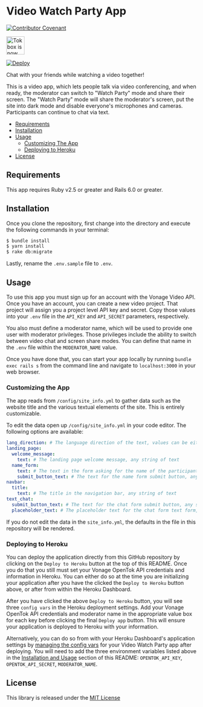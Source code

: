 # Video Watch Party App

[![Contributor Covenant](https://img.shields.io/badge/Contributor%20Covenant-v2.0%20adopted-ff69b4.svg)](CODE_OF_CONDUCT.md)

<img src="https://assets.tokbox.com/img/vonage/Vonage_VideoAPI_black.svg" height="48px" alt="Tokbox is now known as Vonage" />

[![Deploy](https://www.herokucdn.com/deploy/button.svg)](https://heroku.com/deploy)

Chat with your friends while watching a video together!

This is a video app, which lets people talk via video conferencing, and when ready, the moderator can switch to "Watch Party" mode and share their screen. The "Watch Party" mode will share the moderator's screen, put the site into dark mode and disable everyone's microphones and cameras. Participants can continue to chat via text.

* [Requirements](#requirements)
* [Installation](#installation)
* [Usage](#usage)
    * [Customizing The App](#customizing-the-app)
    * [Deploying to Heroku](#deploying-to-heroku)
* [License](#license)

## Requirements

This app requires Ruby v2.5 or greater and Rails 6.0 or greater. 

## Installation

Once you clone the repository, first change into the directory and execute the following commands in your terminal:

```bash
$ bundle install
$ yarn install
$ rake db:migrate
```

Lastly, rename the `.env.sample` file to `.env`.

## Usage

To use this app you must sign up for an account with the Vonage Video API. Once you have an account, you can create a
new video project. That project will assign you a project level API key and secret. Copy those values into your `.env`
file in the `API_KEY` and `API_SECRET` parameters, respectively.

You also must define a moderator name, which will be used to provide one user with moderator privileges. Those
privileges include the ability to switch between video chat and screen share modes. You can define that name in the
`.env` file within the `MODERATOR_NAME` value. 

Once you have done that, you can start your app locally by running `bundle exec rails s` from the command line and
navigate to `localhost:3000` in your web browser.

### Customizing the App

The app reads from `/config/site_info.yml` to gather data such as the website title and the various textual elements of the site. This is entirely customizable. 

To edit the data open up `/config/site_info.yml` in your code editor. The following options are available:

```yaml
lang_direction: # The language direction of the text, values can be either rtl or ltr
landing_page:
  welcome_message:
    text: # The landing page welcome message, any string of text
  name_form:
    text: # The text in the form asking for the name of the participant, any string of text
    submit_button_text: # The text for the name form submit button, any string of text
navbar:
  title:
    text: # The title in the navigation bar, any string of text
text_chat:
  submit_button_text: # The text for the chat form submit button, any string of text
  placeholder_text: # The placeholder text for the chat form text form, any string of text
```

If you do not edit the data in the `site_info.yml`, the defaults in the file in this repository will be rendered.

### Deploying to Heroku

You can deploy the application directly from this GitHub repository by clicking on the `Deploy to Heroku` button at the top of this README. Once you do that you still must set your Vonage OpenTok API credentials and information in Heroku. You can either do so at the time you are initializing your application after you have the clicked the `Deploy to Heroku` button above, or after from within the Heroku Dashboard.

After you have clicked the above `Deploy to Heroku` button, you will see three `config vars` in the Heroku deployment settings. Add your Vonage OpenTok API credentials and moderator name in the appropriate value box for each key before clicking the final `Deploy app` button. This will ensure your application is deployed to Heroku with your information.

Alternatively, you can do so from with your Heroku Dashboard's application settings by [managing the config vars](https://devcenter.heroku.com/articles/config-vars#using-the-heroku-dashboard) for your Video Watch Party app after deploying. You will need to add the three environment variables listed above in the [Installation and Usage](#installation-and-usage) section of this README: `OPENTOK_API_KEY`, `OPENTOK_API_SECRET`, `MODERATOR_NAME`. 

## License

This library is released under the [MIT License][license]

[license]: LICENSE.md